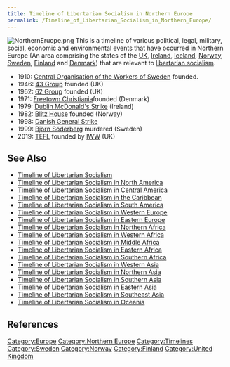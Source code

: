 ```yaml
---
title: Timeline of Libertarian Socialism in Northern Europe
permalink: /Timeline_of_Libertarian_Socialism_in_Northern_Europe/
---
```


![](NorthernEruope.png "NorthernEruope.png") This is a timeline of
various political, legal, military, social, economic and environmental
events that have occurred in Northern Europe (An area comprising the
states of the [UK](United_Kingdom.md "wikilink"),
[Ireland](Ireland.md "wikilink"), [Iceland](Iceland.md "wikilink"),
[Norway](Norway.md "wikilink"), [Sweden](Sweden.md "wikilink"),
[Finland](Finland.md "wikilink") and [Denmark](Denmark.md "wikilink")) that
are relevant to [libertarian
socialism](Libertarian_Socialism.md "wikilink").

- 1910: [Central Organisation of the Workers of
  Sweden](Central_Organisation_of_the_Workers_of_Sweden.md "wikilink")
  founded.
- 1946: [43 Group](43_Group.md "wikilink") founded (UK)
- 1962: [62 Group](62_Group.md "wikilink") founded (UK)
- 1971: [Freetown Christiania](Freetown_Christiania.md "wikilink")founded
  (Denmark)
- 1979: [Dublin McDonald's
  Strike](Dublin_McDonald's_Strike_(1979).md "wikilink") (Ireland)
- 1982: [Blitz House](Blitz_House.md "wikilink") founded (Norway)
- 1998: [Danish General Strike](Danish_General_Strike_(1998).md "wikilink")
- 1999: [Björn Söderberg](Björn_Söderberg.md "wikilink") murdered (Sweden)
- 2019: [TEFL](TEFL_Workers'_Union.md "wikilink") founded by
  [IWW](Industrial_Workers_of_the_World.md "wikilink") (UK)

## See Also

- [Timeline of Libertarian
  Socialism](Timeline_of_Libertarian_Socialism.md "wikilink")
- [Timeline of Libertarian Socialism in North
  America](Timeline_of_Libertarian_Socialism_in_North_America.md "wikilink")
- [Timeline of Libertarian Socialism in Central
  America](Timeline_of_Libertarian_Socialism_in_Central_America.md "wikilink")
- [Timeline of Libertarian Socialism in the
  Caribbean](Timeline_of_Libertarian_Socialism_in_the_Caribbean.md "wikilink")
- [Timeline of Libertarian Socialism in South
  America](Timeline_of_Libertarian_Socialism_in_South_America.md "wikilink")
- [Timeline of Libertarian Socialism in Western
  Europe](Timeline_of_Libertarian_Socialism_in_Western_Europe.md "wikilink")
- [Timeline of Libertarian Socialism in Eastern
  Europe](Timeline_of_Libertarian_Socialism_in_Eastern_Europe.md "wikilink")
- [Timeline of Libertarian Socialism in Northern
  Africa](Timeline_of_Libertarian_Socialism_in_Northern_Africa.md "wikilink")
- [Timeline of Libertarian Socialism in Western
  Africa](Timeline_of_Libertarian_Socialism_in_Western_Africa.md "wikilink")
- [Timeline of Libertarian Socialism in Middle
  Africa](Timeline_of_Libertarian_Socialism_in_Middle_Africa.md "wikilink")
- [Timeline of Libertarian Socialism in Eastern
  Africa](Timeline_of_Libertarian_Socialism_in_Eastern_Africa.md "wikilink")
- [Timeline of Libertarian Socialism in Southern
  Africa](Timeline_of_Libertarian_Socialism_in_Southern_Africa.md "wikilink")
- [Timeline of Libertarian Socialism in Western
  Asia](Timeline_of_Libertarian_Socialism_in_Western_Asia.md "wikilink")
- [Timeline of Libertarian Socialism in Northern
  Asia](Timeline_of_Libertarian_Socialism_in_Northern_Asia.md "wikilink")
- [Timeline of Libertarian Socialism in Southern
  Asia](Timeline_of_Libertarian_Socialism_in_Southern_Asia.md "wikilink")
- [Timeline of Libertarian Socialism in Eastern
  Asia](Timeline_of_Libertarian_Socialism_in_Eastern_Asia.md "wikilink")
- [Timeline of Libertarian Socialism in Southeast
  Asia](Timeline_of_Libertarian_Socialism_in_Southeast_Asia.md "wikilink")
- [Timeline of Libertarian Socialism in
  Oceania](Timeline_of_Libertarian_Socialism_in_Oceania.md "wikilink")

## References

<references />

[Category:Europe](Category:Europe.md "wikilink") [Category:Northern
Europe](Category:Northern_Europe.md "wikilink")
[Category:Timelines](Category:Timelines.md "wikilink")
[Category:Sweden](Category:Sweden.md "wikilink")
[Category:Norway](Category:Norway.md "wikilink")
[Category:Finland](Category:Finland.md "wikilink") [Category:United
Kingdom](Category:United_Kingdom.md "wikilink")